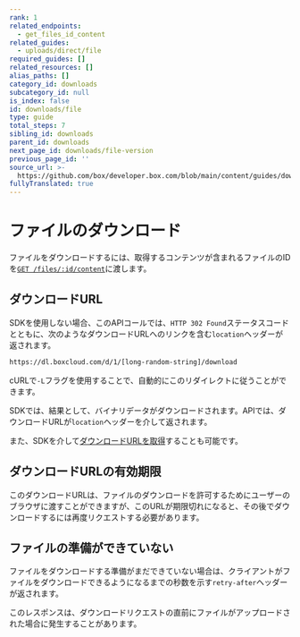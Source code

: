 ```yaml
---
rank: 1
related_endpoints:
  - get_files_id_content
related_guides:
  - uploads/direct/file
required_guides: []
related_resources: []
alias_paths: []
category_id: downloads
subcategory_id: null
is_index: false
id: downloads/file
type: guide
total_steps: 7
sibling_id: downloads
parent_id: downloads
next_page_id: downloads/file-version
previous_page_id: ''
source_url: >-
  https://github.com/box/developer.box.com/blob/main/content/guides/downloads/file.md
fullyTranslated: true
---
```

# ファイルのダウンロード

ファイルをダウンロードするには、取得するコンテンツが含まれるファイルのIDを[`GET /files/:id/content`][api]に渡します。

<Samples id="get_files_id_content">

</Samples>

## ダウンロードURL

SDKを使用しない場合、このAPIコールでは、`HTTP 302 Found`ステータスコードとともに、次のようなダウンロードURLへのリンクを含む`location`ヘッダーが返されます。

```sh
https://dl.boxcloud.com/d/1/[long-random-string]/download

```

cURLで`-L`フラグを使用することで、自動的にこのリダイレクトに従うことができます。

<Message>

SDKでは、結果として、バイナリデータがダウンロードされます。APIでは、ダウンロードURLが`location`ヘッダーを介して返されます。

また、SDKを介して[ダウンロードURLを取得][downloadurl]することも可能です。

</Message>

## ダウンロードURLの有効期限

このダウンロードURLは、ファイルのダウンロードを許可するためにユーザーのブラウザに渡すことができますが、このURLが期限切れになると、その後でダウンロードするには再度リクエストする必要があります。

## ファイルの準備ができていない

ファイルをダウンロードする準備がまだできていない場合は、クライアントがファイルをダウンロードできるようになるまでの秒数を示す`retry-after`ヘッダーが返されます。

このレスポンスは、ダウンロードリクエストの直前にファイルがアップロードされた場合に発生することがあります。

[api]: e://get_files_id_content

[downloadurl]: g://downloads/get-url